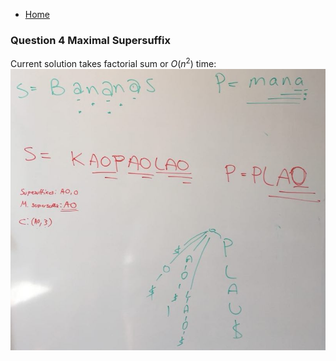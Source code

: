* [Home](README.md)

### Question 4 Maximal Supersuffix

Current solution takes factorial sum or $O(n^2)$ time:
![ex4](ex4.jpg)
